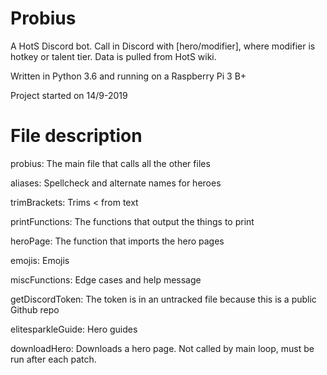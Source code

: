 # Probius

A HotS Discord bot. Call in Discord with [hero/modifier], where modifier is hotkey or talent tier. Data is pulled from HotS wiki. 

Written in Python 3.6 and running on a Raspberry Pi 3 B+

Project started on 14/9-2019

# File description

probius: The main file that calls all the other files

aliases: Spellcheck and alternate names for heroes

trimBrackets: Trims < from text

printFunctions: The functions that output the things to print

heroPage: The function that imports the hero pages

emojis: Emojis

miscFunctions: Edge cases and help message

getDiscordToken: The token is in an untracked file because this is a public Github repo

elitesparkleGuide: Hero guides

downloadHero: Downloads a hero page. Not called by main loop, must be run after each patch.